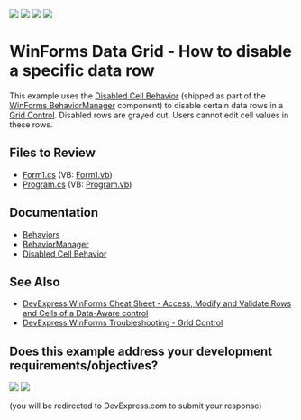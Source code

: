 <!-- default badges list -->
![](https://img.shields.io/endpoint?url=https://codecentral.devexpress.com/api/v1/VersionRange/128627265/19.2.3%2B)
[![](https://img.shields.io/badge/Open_in_DevExpress_Support_Center-FF7200?style=flat-square&logo=DevExpress&logoColor=white)](https://supportcenter.devexpress.com/ticket/details/E2055)
[![](https://img.shields.io/badge/📖_How_to_use_DevExpress_Examples-e9f6fc?style=flat-square)](https://docs.devexpress.com/GeneralInformation/403183)
[![](https://img.shields.io/badge/💬_Leave_Feedback-feecdd?style=flat-square)](#does-this-example-address-your-development-requirementsobjectives)
<!-- default badges end -->

# WinForms Data Grid - How to disable a specific data row

This example uses the [Disabled Cell Behavior](https://docs.devexpress.com/WindowsForms/401146/common-features/behaviors/disabled-cell-behavior) (shipped as part of the [WinForms BehaviorManager](https://docs.devexpress.com/WindowsForms/DevExpress.Utils.Behaviors.BehaviorManager) component) to disable certain data rows in a [Grid Control](https://docs.devexpress.com/WindowsForms/DevExpress.XtraGrid.GridControl). Disabled rows are grayed out. Users cannot edit cell values in these rows.


<!-- default file list -->
## Files to Review

* [Form1.cs](./CS/WindowsApplication1/Form1.cs) (VB: [Form1.vb](./VB/WindowsApplication1/Form1.vb))
* [Program.cs](./CS/WindowsApplication1/Program.cs) (VB: [Program.vb](./VB/WindowsApplication1/Program.vb))
<!-- default file list end -->

## Documentation

* [Behaviors](https://docs.devexpress.com/WindowsForms/117235/common-features/behaviors)
* [BehaviorManager](https://docs.devexpress.com/WindowsForms/DevExpress.Utils.Behaviors.BehaviorManager)
* [Disabled Cell Behavior](https://docs.devexpress.com/WindowsForms/401146/common-features/behaviors/disabled-cell-behavior)


## See Also

* [DevExpress WinForms Cheat Sheet - Access, Modify and Validate Rows and Cells of a Data-Aware control](https://go.devexpress.com/CheatSheets_WinForms_Examples_T904183.aspx)
* [DevExpress WinForms Troubleshooting - Grid Control](https://go.devexpress.com/CheatSheets_WinForms_Examples_T934742.aspx)
<!-- feedback -->
## Does this example address your development requirements/objectives?

[<img src="https://www.devexpress.com/support/examples/i/yes-button.svg"/>](https://www.devexpress.com/support/examples/survey.xml?utm_source=github&utm_campaign=winforms-grid-disable-data-row&~~~was_helpful=yes) [<img src="https://www.devexpress.com/support/examples/i/no-button.svg"/>](https://www.devexpress.com/support/examples/survey.xml?utm_source=github&utm_campaign=winforms-grid-disable-data-row&~~~was_helpful=no)

(you will be redirected to DevExpress.com to submit your response)
<!-- feedback end -->
